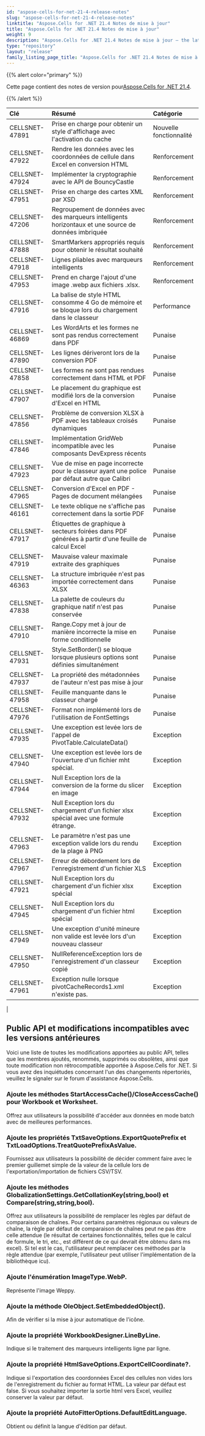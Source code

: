 ```yaml
---
id: "aspose-cells-for-net-21-4-release-notes"
slug: "aspose-cells-for-net-21-4-release-notes"
linktitle: "Aspose.Cells for .NET 21.4 Notes de mise à jour"
title: "Aspose.Cells for .NET 21.4 Notes de mise à jour"
weight: 9
description: "Aspose.Cells for .NET 21.4 Notes de mise à jour – the latest updates and fixes."
type: "repository"
layout: "release"
family_listing_page_title: "Aspose.Cells for .NET 21.4 Notes de mise à jour"
---
```

{{% alert color="primary" %}}

 Cette page contient des notes de version pour[Aspose.Cells for .NET 21.4](https://www.nuget.org/packages/Aspose.Cells/21.4.0).

{{% /alert %}}

|**Clé**|**Résumé**|**Catégorie**|
|:- |:- |:- |
|CELLSNET-47891|Prise en charge pour obtenir un style d'affichage avec l'activation du cache|Nouvelle fonctionnalité|
|CELLSNET-47922|Rendre les données avec les coordonnées de cellule dans Excel en conversion HTML|Renforcement|
|CELLSNET-47924|Implémenter la cryptographie avec le API de BouncyCastle|Renforcement|
|CELLSNET-47951|Prise en charge des cartes XML par XSD|Renforcement|
|CELLSNET-47206|Regroupement de données avec des marqueurs intelligents horizontaux et une source de données imbriquée|Renforcement|
|CELLSNET-47888|SmartMarkers appropriés requis pour obtenir le résultat souhaité|Renforcement|
|CELLSNET-47918|Lignes pliables avec marqueurs intelligents|Renforcement|
|CELLSNET-47953|Prend en charge l'ajout d'une image .webp aux fichiers .xlsx.|Renforcement|
|CELLSNET-47916|La balise de style HTML consomme 4 Go de mémoire et se bloque lors du chargement dans le classeur|Performance|
|CELLSNET-46869|Les WordArts et les formes ne sont pas rendus correctement dans PDF|Punaise|
|CELLSNET-47890|Les lignes dériveront lors de la conversion PDF|Punaise|
|CELLSNET-47858|Les formes ne sont pas rendues correctement dans HTML et PDF|Punaise|
|CELLSNET-47907|Le placement du graphique est modifié lors de la conversion d'Excel en HTML|Punaise|
|CELLSNET-47856|Problème de conversion XLSX à PDF avec les tableaux croisés dynamiques|Punaise|
|CELLSNET-47846|Implémentation GridWeb incompatible avec les composants DevExpress récents|Punaise|
|CELLSNET-47923|Vue de mise en page incorrecte pour le classeur ayant une police par défaut autre que Calibri|Punaise|
|CELLSNET-47965| Conversion d'Excel en PDF - Pages de document mélangées|Punaise|
|CELLSNET-46161|Le texte oblique ne s'affiche pas correctement dans la sortie PDF|Punaise|
|CELLSNET-47917|Étiquettes de graphique à secteurs foirées dans PDF générées à partir d'une feuille de calcul Excel|Punaise|
|CELLSNET-47919|Mauvaise valeur maximale extraite des graphiques|Punaise|
|CELLSNET-46363|La structure imbriquée n'est pas importée correctement dans XLSX|Punaise|
|CELLSNET-47838|La palette de couleurs du graphique natif n'est pas conservée|Punaise|
|CELLSNET-47910|Range.Copy met à jour de manière incorrecte la mise en forme conditionnelle|Punaise|
|CELLSNET-47931|Style.SetBorder() se bloque lorsque plusieurs options sont définies simultanément|Punaise|
|CELLSNET-47937|La propriété des métadonnées de l'auteur n'est pas mise à jour|Punaise|
|CELLSNET-47958|Feuille manquante dans le classeur chargé|Punaise|
|CELLSNET-47976|Format non implémenté lors de l'utilisation de FontSettings|Punaise|
|CELLSNET-47935|Une exception est levée lors de l'appel de PivotTable.CalculateData()|Exception|
|CELLSNET-47940|Une exception est levée lors de l'ouverture d'un fichier mht spécial.|Exception|
|CELLSNET-47944|Null Exception lors de la conversion de la forme du slicer en image|Exception|
|CELLSNET-47932|Null Exception lors du chargement d'un fichier xlsx spécial avec une formule étrange.|Exception|
|CELLSNET-47963|Le paramètre n'est pas une exception valide lors du rendu de la plage à PNG|Exception|
|CELLSNET-47967|Erreur de débordement lors de l'enregistrement d'un fichier XLS|Exception|
|CELLSNET-47921|Null Exception lors du chargement d'un fichier xlsx spécial|Exception|
|CELLSNET-47945|Null Exception lors du chargement d'un fichier html spécial|Exception|
|CELLSNET-47949|Une exception d'unité mineure non valide est levée lors d'un nouveau classeur|Exception|
|CELLSNET-47950|NullReferenceException lors de l'enregistrement d'un classeur copié|Exception|
|CELLSNET-47961|Exception nulle lorsque pivotCacheRecords1.xml n'existe pas.|Exception|
|


## **Public API et modifications incompatibles avec les versions antérieures**

Voici une liste de toutes les modifications apportées au public API, telles que les membres ajoutés, renommés, supprimés ou obsolètes, ainsi que toute modification non rétrocompatible apportée à Aspose.Cells for .NET. Si vous avez des inquiétudes concernant l'un des changements répertoriés, veuillez le signaler sur le forum d'assistance Aspose.Cells.

### **Ajoute les méthodes StartAccessCache()/CloseAccessCache() pour Workbook et Worksheet.**

Offrez aux utilisateurs la possibilité d'accéder aux données en mode batch avec de meilleures performances.

### **Ajoute les propriétés TxtSaveOptions.ExportQuotePrefix et TxtLoadOptions.TreatQuotePrefixAsValue.**

Fournissez aux utilisateurs la possibilité de décider comment faire avec le premier guillemet simple de la valeur de la cellule lors de l'exportation/importation de fichiers CSV/TSV.

### **Ajoute les méthodes GlobalizationSettings.GetCollationKey(string,bool) et Compare(string,string,bool).**

Offrez aux utilisateurs la possibilité de remplacer les règles par défaut de comparaison de chaînes. Pour certains paramètres régionaux ou valeurs de chaîne, la règle par défaut de comparaison de chaînes peut ne pas être celle attendue (le résultat de certaines fonctionnalités, telles que le calcul de formule, le tri, etc., est différent de ce qui devrait être obtenu dans ms excel). Si tel est le cas, l'utilisateur peut remplacer ces méthodes par la règle attendue (par exemple, l'utilisateur peut utiliser l'implémentation de la bibliothèque icu).

### **Ajoute l'énumération ImageType.WebP.**

Représente l'image Weppy.

### **Ajoute la méthode OleObject.SetEmbeddedObject().**

Afin de vérifier si la mise à jour automatique de l'icône.

### **Ajoute la propriété WorkbookDesigner.LineByLine.**

Indique si le traitement des marqueurs intelligents ligne par ligne.

### **Ajoute la propriété HtmlSaveOptions.ExportCellCoordinate?.**

Indique si l'exportation des coordonnées Excel des cellules non vides lors de l'enregistrement du fichier au format HTML. La valeur par défaut est false. Si vous souhaitez importer la sortie html vers Excel, veuillez conserver la valeur par défaut.

### **Ajoute la propriété AutoFitterOptions.DefaultEditLanguage.**

 Obtient ou définit la langue d'édition par défaut.

